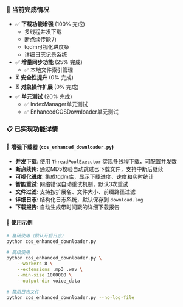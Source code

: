 ### 🎯 当前完成情况
- ✅ **下载功能增强** (100% 完成)
  - 多线程并发下载
  - 断点续传能力
  - tqdm可视化进度条
  - 详细日志记录系统
- ✅ **增量同步功能** (25% 完成)
  - ✅ 本地文件索引管理
- ⏳ **安全性提升** (0% 完成)
- ⏳ **对象操作扩展** (0% 完成)
- ✅ **单元测试** (20% 完成)
  - ✅ IndexManager单元测试
  - ✅ EnhancedCOSDownloader单元测试

### 📋 已实现功能详情

#### 🚀 增强下载器 (`cos_enhanced_downloader.py`)
- **并发下载**: 使用 `ThreadPoolExecutor` 实现多线程下载，可配置并发数
- **断点续传**: 通过MD5校验自动跳过已下载文件，支持中断后继续
- **可视化进度**: 集成tqdm库，显示下载进度、速度和实时统计
- **智能重试**: 网络错误自动重试机制，默认3次重试
- **文件过滤**: 支持按扩展名、文件大小、前缀路径过滤
- **详细日志**: 结构化日志系统，默认保存到 `download.log`
- **下载报告**: 自动生成带时间戳的详细下载报告

#### 📖 使用示例
```bash
# 基础使用（默认开启日志）
python cos_enhanced_downloader.py

# 高级使用
python cos_enhanced_downloader.py \
    --workers 8 \
    --extensions .mp3 .wav \
    --min-size 1000000 \
    --output-dir voice_data

# 禁用日志文件
python cos_enhanced_downloader.py --no-log-file
```
